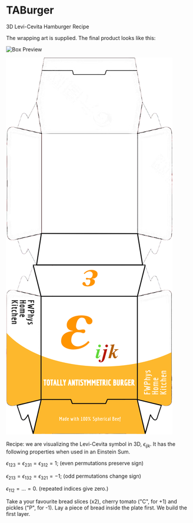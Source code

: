 # TABurger
3D Levi-Cevita Hamburger Recipe 

The wrapping art is supplied. The final product looks like this:

![Box Preview](BurgerPreview.png)

![Box Unwrapped](Unwrapped.png)


Recipe: we are visualizing the Levi-Cevita symbol in 3D, $\epsilon_{ijk}$. It has the following properties when used in an Einstein Sum.

$\epsilon_{123} = \epsilon_{231} = \epsilon_{312} = 1;$ (even permutations preserve sign)

$\epsilon_{213} = \epsilon_{132} = \epsilon_{321} = -1;$ (odd permutations change sign) 

$\epsilon_{112} = ... = 0.$ (repeated indices give zero.)


Take a your favourite bread slices (x2), cherry tomato ("C", for +1) and pickles ("P", for -1). Lay a piece of bread inside the plate first. We build the first layer.


